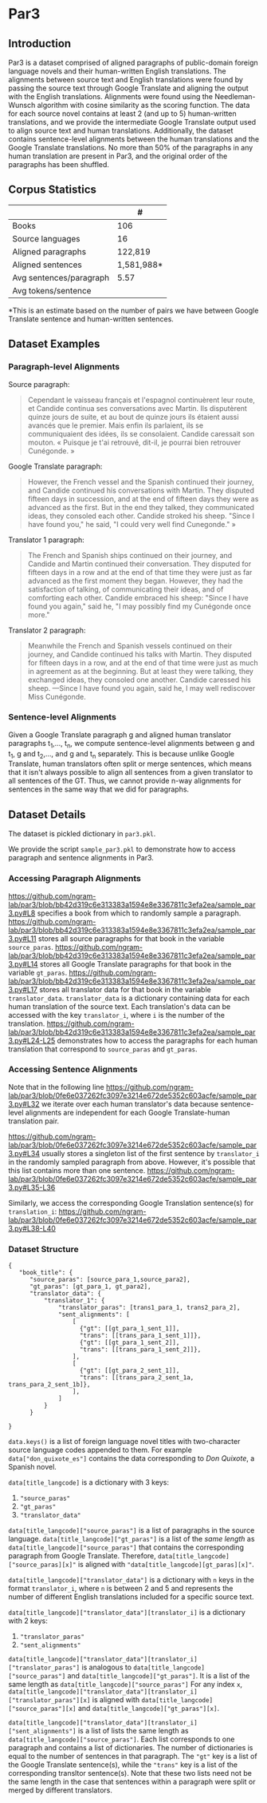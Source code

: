 # Par3

## Introduction
Par3 is a dataset comprised of aligned paragraphs of public-domain foreign language novels and their human-written English translations. The alignments between source text and English translations were found by passing the source text through Google Translate and aligning the output with the English translations. Alignments were found using the Needleman-Wunsch algorithm with cosine similarity as the scoring function. The data for each source novel contains at least 2 (and up to 5) human-written translations, and we provide the intermediate Google Translate output used to align source text and human translations. Additionally, the dataset contains sentence-level alignments between the human translations and the Google Translate translations. No more than 50% of the paragraphs in any human translation are present in Par3, and the original order of the paragraphs has been shuffled.

## Corpus Statistics
|    | # |
| ------------- | ------------- |
| Books  | 106 |
| Source languages | 16 |
| Aligned paragraphs| 122,819 |
| Aligned sentences| 1,581,988* |
| Avg sentences/paragraph | 5.57 |
| Avg tokens/sentence |  |

*This is an estimate based on the number of pairs we have between Google Translate sentence and human-written sentences.

## Dataset Examples

### Paragraph-level Alignments
Source paragraph:  
>Cependant le vaisseau français et l'espagnol continuèrent leur route, et Candide continua ses conversations avec Martin. Ils disputèrent quinze jours de suite, et au bout de quinze jours ils étaient aussi avancés que le premier. Mais enfin ils parlaient, ils se communiquaient des idées, ils se consolaient. Candide caressait son mouton. « Puisque je t'ai retrouvé, dit-il, je pourrai bien retrouver Cunégonde. »

Google Translate paragraph:
>However, the French vessel and the Spanish continued their journey, and Candide continued his conversations with Martin. They disputed fifteen days in succession, and at the end of fifteen days they were as advanced as the first. But in the end they talked, they communicated ideas, they consoled each other. Candide stroked his sheep. "Since I have found you," he said, "I could very well find Cunegonde." »

Translator 1 paragraph:  
>The French and Spanish ships continued on their journey, and Candide and Martin continued their conversation. They disputed for fifteen days in a row and at the end of that time they were just as far advanced as the first moment they began. However, they had the satisfaction of talking, of communicating their ideas, and of comforting each other. Candide embraced his sheep: "Since I have found you again," said he, "I may possibly find my Cunégonde once more."

Translator 2 paragraph:  
> Meanwhile the French and Spanish vessels continued on their journey, and Candide continued his talks with Martin. They disputed for fifteen days in a row, and at the end of that time were just as much in agreement as at the beginning. But at least they were talking, they exchanged ideas, they consoled one another. Candide caressed his sheep. —Since I have found you again, said he, I may well rediscover Miss Cunégonde.

### Sentence-level Alignments
Given a Google Translate paragraph g and aligned human translator paragraphs t<sub>1</sub>,..., t<sub>n</sub>, we compute sentence-level alignments between g and t<sub>1</sub>, g and t<sub>2</sub>,..., and g and t<sub>n</sub> separately. This is because unlike Google Translate, human translators often split or merge sentences, which means that it isn't always possible to align all sentences from a given translator to all sentences of the GT. Thus, we cannot provide n-way alignments for sentences in the same way that we did for paragraphs.

## Dataset Details
The dataset is pickled dictionary in `par3.pkl`.

We provide the script `sample_par3.pkl` to demonstrate how to access paragraph and sentence alignments in Par3.

### Accessing Paragraph Alignments
https://github.com/ngram-lab/par3/blob/bb42d319c6e313383a1594e8e3367811c3efa2ea/sample_par3.py#L8 specifies a book from which to randomly sample a paragraph.
https://github.com/ngram-lab/par3/blob/bb42d319c6e313383a1594e8e3367811c3efa2ea/sample_par3.py#L11 stores all source paragraphs for that book in the variable `source_paras`.
https://github.com/ngram-lab/par3/blob/bb42d319c6e313383a1594e8e3367811c3efa2ea/sample_par3.py#L14 stores all Google Translate paragraphs for that book in the variable `gt_paras`.
https://github.com/ngram-lab/par3/blob/bb42d319c6e313383a1594e8e3367811c3efa2ea/sample_par3.py#L17 stores all translator data for that book in the variable `translator_data`.
`translator_data` is a dictionary containing data for each human translation of the source text. Each translation's data can be accessed with the key `translator_i`, where `i` is the number of the translation.
https://github.com/ngram-lab/par3/blob/bb42d319c6e313383a1594e8e3367811c3efa2ea/sample_par3.py#L24-L25 demonstrates how to access the paragraphs for each human translation that correspond to `source_paras` and `gt_paras`.

### Accessing Sentence Alignments
Note that in the following line
https://github.com/ngram-lab/par3/blob/0fe6e037262fc3097e3214e672de5352c603acfe/sample_par3.py#L32
we iterate over each human translator's data because sentence-level alignments are independent for each Google Translate-human translation pair.

https://github.com/ngram-lab/par3/blob/0fe6e037262fc3097e3214e672de5352c603acfe/sample_par3.py#L34 usually stores a singleton list of the first sentence by `translator_i` in the randomly sampled paragraph from above. However, it's possible that this list contains more than one sentence.
https://github.com/ngram-lab/par3/blob/0fe6e037262fc3097e3214e672de5352c603acfe/sample_par3.py#L35-L36

Similarly, we access the corresponding Google Translation sentence(s) for `translation_i`:
https://github.com/ngram-lab/par3/blob/0fe6e037262fc3097e3214e672de5352c603acfe/sample_par3.py#L38-L40

### Dataset Structure  
```
{
   "book_title": {
      "source_paras": [source_para_1,source_para2],
      "gt_paras": [gt_para_1, gt_para2],
      "translator_data": {
          "translator_1": {
              "translator_paras": [trans1_para_1, trans2_para_2],
              "sent_alignments": [
                  [
                    {"gt": [[gt_para_1_sent_1]],
                    "trans": [[trans_para_1_sent_1]]},
                    {"gt": [[gt_para_1_sent_2]],
                    "trans": [[trans_para_1_sent_2]]},
                  ],
                  [
                    {"gt": [[gt_para_2_sent_1]],
                    "trans": [[trans_para_2_sent_1a, trans_para_2_sent_1b]},
                  ],
              ]
          }
      }

}
```

`data.keys()` is a list of foreign language novel titles with two-character source language codes appended to them. For example `data["don_quixote_es"]` contains the data corresponding to *Don Quixote*, a Spanish novel.

`data[title_langcode]` is a dictionary with 3 keys:
1. `"source_paras"`
2. `"gt_paras"`
3. `"translator_data"`

`data[title_langcode]["source_paras"]` is a list of paragraphs in the source language. `data[title_langcode]["gt_paras"]` is a list of the *same length* as `data[title_langcode]["source_paras"]` that contains the corresponding paragraph from Google Translate. Therefore, `data[title_langcode]["source_paras][x]"` is aligned with `"data[title_langcode][gt_paras][x]"`.

`data[title_langcode]["translator_data"]` is a dictionary with `n` keys in the format `translator_i`, where `n` is between 2 and 5 and represents the number of different English translations included for a specific source text.

`data[title_langcode]["translator_data"][translator_i]` is a dictionary with 2 keys:
1. `"translator_paras"`
2. `"sent_alignments"`

`data[title_langcode]["translator_data"][translator_i]["translator_paras"]` is analogous to `data[title_langcode]["source_paras"]` and `data[title_langcode]["gt_paras"]`. It is a list of the same length as `data[title_langcode]["source_paras"]` For any index `x`, `data[title_langcode]["translator_data"][translator_i]["translator_paras"][x]` is aligned with `data[title_langcode]["source_paras"][x]` and `data[title_langcode]["gt_paras"][x]`.

`data[title_langcode]["translator_data"][translator_i]["sent_alignments"]` is a list of lists the same length as `data[title_langcode]["source_paras"]`. Each list corresponds to one paragraph and contains a list of dictionaries. The number of dictionaries is equal to the number of sentences in that paragraph. The `"gt"` key is a list of the Google Translate sentence(s), while the `"trans"` key is a list of the corresponding transltor sentence(s). Note that these two lists need not be the same length in the case that sentences within a paragraph were split or merged by different translators.
